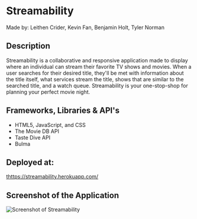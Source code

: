 # Streamability
Made by: Leithen Crider, Kevin Fan, Benjamin Holt, Tyler Norman

## Description
Streamability is a collaborative and responsive application made to display where an individual can stream their favorite TV shows and movies.
When a user searches for their desired title, they'll be met with information about the title itself, what services stream the title, shows that 
are similar to the searched title, and a watch queue. Streamability is your one-stop-shop for planning your perfect movie night.

## Frameworks, Libraries & API's
* HTML5, JavaScript, and CSS
* The Movie DB API
* Taste Dive API
* Bulma

## Deployed at:

[thttps://streamability.herokuapp.com/](https://streamability.herokuapp.com/)

## Screenshot of the Application

![Screenshot of Streamability](https://github.com/Thenlie/Streamability/blob/main/public/assets/images/screenshot.png)

